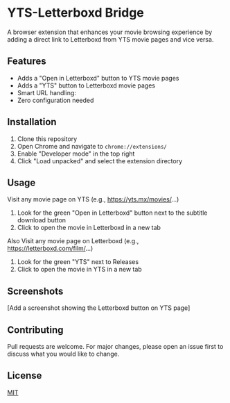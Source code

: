 # YTS-Letterboxd Bridge

A browser extension that enhances your movie browsing experience by adding a direct link to Letterboxd from YTS movie pages and vice versa.

## Features

- Adds a "Open in Letterboxd" button to YTS movie pages
- Adds a "YTS" button to Letterboxd movie pages
- Smart URL handling:
- Zero configuration needed

## Installation

1. Clone this repository
2. Open Chrome and navigate to `chrome://extensions/`
3. Enable "Developer mode" in the top right
4. Click "Load unpacked" and select the extension directory

## Usage

Visit any movie page on YTS (e.g., https://yts.mx/movies/...)
1. Look for the green "Open in Letterboxd" button next to the subtitle download button
2. Click to open the movie in Letterboxd in a new tab

Also Visit any movie page on Letterboxd (e.g., https://letterboxd.com/film/...)
1. Look for the green "YTS" next to Releases
2. Click to open the movie in YTS in a new tab

## Screenshots

[Add a screenshot showing the Letterboxd button on YTS page]


## Contributing

Pull requests are welcome. For major changes, please open an issue first to discuss what you would like to change.

## License

[MIT](https://choosealicense.com/licenses/mit/) 